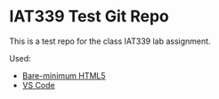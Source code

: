 # IAT339 Test Git Repo

This is a test repo for the class IAT339 lab assignment.

Used:
* [Bare-minimum HTML5](https://gist.github.com/cpjobling/1988786)
* [VS Code](https://code.visualstudio.com/)